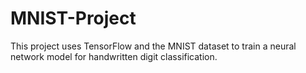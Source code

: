 # MNIST-Project
This project uses TensorFlow and the MNIST dataset to train a neural network model for handwritten digit classification.
